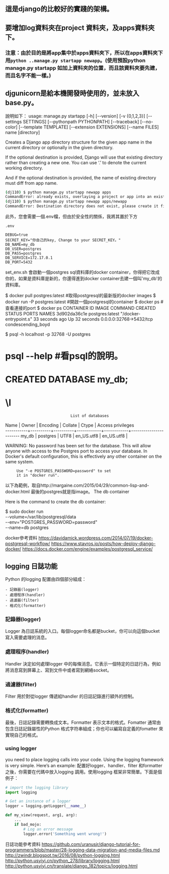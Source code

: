 ## 這是django的比較好的實踐的架構。
## 要增加log資料夾在project 資料夾，及apps資料夾下。
### 注意：由於目的是將app集中於apps資料夾下，所以在apps資料夾下用`python ..manage.py startapp newapp`。(使用預設python manage.py startapp 如加上資料夾的位置，而且該資料夾要先建，而且名字不能一樣。)

## djgunicorn是給本機開發時使用的，並未放入base.py。 

說明如下：
usage: manage.py startapp [-h] [--version] [-v {0,1,2,3}]
                          [--settings SETTINGS] [--pythonpath PYTHONPATH]
                          [--traceback] [--no-color] [--template TEMPLATE]
                          [--extension EXTENSIONS] [--name FILES]
                          name [directory]

Creates a Django app directory structure for the given app name in the current
directory or optionally in the given directory.

If the optional destination is provided, Django will use that existing directory rather than creating a new one. You can use ‘.’ to denote the current working directory.

And if the optional destination is provided, the name of existing directory must diff from app name.

```sh
(dj110) $ python manage.py startapp newapp apps
CommandError: already exists, overlaying a project or app into an existing directory won\'t replace conflicting files
(dj110) $ python manage.py startapp newapp apps/newapp
CommandError: Destination directory does not exist, please create it first.
```
此外，您會需要一個.env檔，但由於安全性的關係，我將其置於下方

`.env`

```
DEBUG=true
SECRET_KEY="你自己的key, Change to your SECRET_KEY。"
DB_NAME=my_db
DB_USER=postgres
DB_PASS=postgres
DB_SERVICE=172.17.0.1
DB_PORT=5432
```
set_env.sh 會啟動一個postgres sql資料庫的docker container，你得把它改成你的，如果是資料庫是新的，你還得進到docker container去建一個叫'my_db'的資料庫。

$ docker pull postgres:latest #取得postgresql的最新版的docker images
$ docker run -P postgres:latest #開啟一個postgresql的container
$ docker ps #查看連接的port
$ docker ps
CONTAINER ID    IMAGE            COMMAND                  CREATED             STATUS              PORTS                       NAMES
3d902da36c1e    postgres:latest  "/docker-entrypoint.s"   33 seconds ago      Up 32 seconds       0.0.0.0:32768->5432/tcp     condescending_boyd

$ psql -h localhost -p 32768 -U postgres

# psql --help #看psql的說明。
# CREATED DATABASE my_db;
# \l
                                 List of databases
   Name    |  Owner   | Encoding |  Collate   |   Ctype    |   Access privileges   
-----------+----------+----------+------------+------------+-----------------------
 my_db     | postgres | UTF8     | en_US.utf8 | en_US.utf8 | 

WARNING: No password has been set for the database.
         This will allow anyone with access to the
         Postgres port to access your database. In
         Docker's default configuration, this is
         effectively any other container on the same
         system.

         Use "-e POSTGRES_PASSWORD=password" to set
         it in "docker run".

以下為範例，取自http://margaine.com/2015/04/29/common-lisp-and-docker.html
最後的postgres就是指image。
The db container

Here is the command to create the db container:

$ sudo docker run \
    --volume=/var/lib/postgresql/data \
    --env="POSTGRES_PASSWORD=password" \
    --name=db postgres

docker參考資料
https://davidamick.wordpress.com/2014/07/19/docker-postgresql-workflow/
https://www.stavros.io/posts/how-deploy-django-docker/
https://docs.docker.com/engine/examples/postgresql_service/

## logging 日誌功能
Python 的logging 配置由四個部分組成：

    - 記錄器(logger)
    - 處理程序(handler)
    - 過濾器(filter)
    - 格式化(formatter)

### 記錄器(logger)
Logger 為日誌系統的入口。每個logger命名都是bucket，你可以向這個bucket寫入需要處理的消息。

### 處理程序(handler)
Handler 決定如何處理logger 中的每條消息。它表示一個特定的日誌行為，例如將消息寫到屏幕上、寫到文件中或者寫到網絡socket。

### 過濾器(filter)
Filter 用於對從logger 傳遞給handler 的日誌記錄進行額外的控制。

### 格式化(formatter)
最後，日誌記錄需要轉換成文本。Formatter 表示文本的格式。Fomatter 通常由包含日誌記錄屬性的Python 格式字符串組成；你也可以編寫自定義的fomatter 來實現自己的格式。

### using logger
you need to place logging calls into your code. Using the logging framework is very simple. Here’s an example:
配置好logger、handler、filter 和formatter 之後，你需要在代碼中放入logging 調用。使用logging 框架非常簡單。下面是個例子：

```python
# import the logging library
import logging

# Get an instance of a logger
logger = logging.getLogger(__name__)

def my_view(request, arg1, arg):
    ...
    if bad_mojo:
        # Log an error message
        logger.error('Something went wrong!')
```


日誌功能參考資料
https://github.com/uranusjr/django-tutorial-for-programmers/blob/master/28-logging-data-migration-and-media-files.md
http://zwindr.blogspot.tw/2016/08/python-logging.html
http://python.usyiyi.cn/python_278/library/logging.html
http://python.usyiyi.cn/translate/django_182/topics/logging.html
